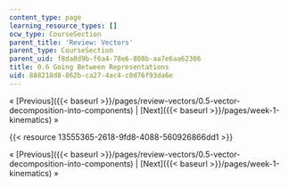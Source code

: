 ```yaml
---
content_type: page
learning_resource_types: []
ocw_type: CourseSection
parent_title: 'Review: Vectors'
parent_type: CourseSection
parent_uid: f8da8d9b-f6a4-78e6-808b-aa7e6aa62306
title: 0.6 Going Between Representations
uid: 888218d8-862b-ca27-4ac4-c0d76f93da6e
---
```


« [Previous]({{< baseurl >}}/pages/review-vectors/0.5-vector-decomposition-into-components) | [Next]({{< baseurl >}}/pages/week-1-kinematics) »

{{< resource 13555365-2618-9fd8-4088-560926866dd1 >}}

« [Previous]({{< baseurl >}}/pages/review-vectors/0.5-vector-decomposition-into-components) | [Next]({{< baseurl >}}/pages/week-1-kinematics) »